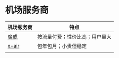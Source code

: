 # 机场服务商

| 机场服务商                             | 特点                           |
| -------------------------------------- | ------------------------------ |
| [魔戒](https://mojie.buzz/#/dashboard) | 按流量付费；性价比高；用户量大 |
| [x-air](https://www.x-air.org/)        | 包年包月；小贵但稳定           |
|                                        |                                |

